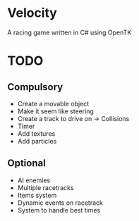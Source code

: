 # Velocity
A racing game written in C# using OpenTK

# TODO
## Compulsory
- Create a movable object
- Make it seem like steering
- Create a track to drive on -> Collisions
- Timer
- Add textures
- Add particles

## Optional
- AI enemies
- Multiple racetracks
- Items system
- Dynamic events on racetrack
- System to handle best times
